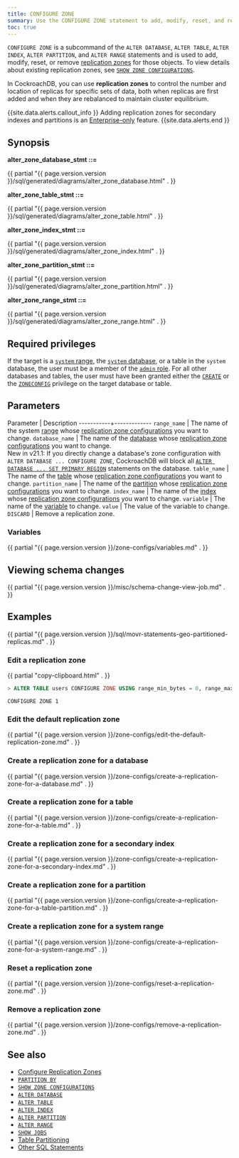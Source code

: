 ```yaml
---
title: CONFIGURE ZONE
summary: Use the CONFIGURE ZONE statement to add, modify, reset, and remove replication zones.
toc: true
---
```


`CONFIGURE ZONE` is a subcommand of the `ALTER DATABASE`, `ALTER TABLE`, `ALTER INDEX`, `ALTER PARTITION`, and `ALTER RANGE` statements and is used to add, modify, reset, or remove [replication zones](configure-replication-zones.html) for those objects. To view details about existing replication zones, see [`SHOW ZONE CONFIGURATIONS`](show-zone-configurations.html).

In CockroachDB, you can use **replication zones** to control the number and location of replicas for specific sets of data, both when replicas are first added and when they are rebalanced to maintain cluster equilibrium.

{{site.data.alerts.callout_info }}
Adding replication zones for secondary indexes and partitions is an [Enterprise-only](enterprise-licensing.html) feature.
{{site.data.alerts.end }}

## Synopsis

**alter_zone_database_stmt ::=**

<div>
{{ partial "{{ page.version.version }}/sql/generated/diagrams/alter_zone_database.html" . }}
</div>

**alter_zone_table_stmt ::=**

<div>
{{ partial "{{ page.version.version }}/sql/generated/diagrams/alter_zone_table.html" . }}
</div>

**alter_zone_index_stmt ::=**

<div>
{{ partial "{{ page.version.version }}/sql/generated/diagrams/alter_zone_index.html" . }}
</div>

**alter_zone_partition_stmt ::=**

<div>
{{ partial "{{ page.version.version }}/sql/generated/diagrams/alter_zone_partition.html" . }}
</div>

**alter_zone_range_stmt ::=**

<div>
{{ partial "{{ page.version.version }}/sql/generated/diagrams/alter_zone_range.html" . }}
</div>

## Required privileges

If the target is a [`system` range](#create-a-replication-zone-for-a-system-range), the [`system` database](show-databases.html#preloaded-databases), or a table in the `system` database, the user must be a member of the [`admin` role](authorization.html#create-and-manage-roles). For all other databases and tables, the user must have been granted either the [`CREATE`](grant.html#supported-privileges) or the [`ZONECONFIG`](grant.html#supported-privileges) privilege on the target database or table.

## Parameters

 Parameter | Description
-----------+-------------
`range_name` | The name of the system [range](architecture/overview.html#glossary) whose [replication zone configurations](configure-replication-zones.html) you want to change.
`database_name` | The name of the [database](create-database.html) whose [replication zone configurations](configure-replication-zones.html) you want to change.<br><span class="version-tag">New in v21.1:</span> If you directly change a database's zone configuration with `ALTER DATABASE ... CONFIGURE ZONE`, CockroachDB will block all [`ALTER DATABASE ... SET PRIMARY REGION`](set-primary-region.html) statements on the database.
`table_name` | The name of the [table](create-table.html) whose [replication zone configurations](configure-replication-zones.html) you want to change.
`partition_name` | The name of the [partition](partitioning.html) whose [replication zone configurations](configure-replication-zones.html) you want to change.
`index_name` | The name of the [index](indexes.html) whose [replication zone configurations](configure-replication-zones.html) you want to change.
`variable` | The name of the [variable](#variables) to change.
`value` | The value of the variable to change.
`DISCARD` | Remove a replication zone.

### Variables

{{ partial "{{ page.version.version }}/zone-configs/variables.md" . }}

## Viewing schema changes

{{ partial "{{ page.version.version }}/misc/schema-change-view-job.md" . }}

## Examples

{{ partial "{{ page.version.version }}/sql/movr-statements-geo-partitioned-replicas.md" . }}

### Edit a replication zone

{{ partial "copy-clipboard.html" . }}
~~~ sql
> ALTER TABLE users CONFIGURE ZONE USING range_min_bytes = 0, range_max_bytes = 90000, gc.ttlseconds = 89999, num_replicas = 4;
~~~

~~~
CONFIGURE ZONE 1
~~~

### Edit the default replication zone

{{ partial "{{ page.version.version }}/zone-configs/edit-the-default-replication-zone.md" . }}

### Create a replication zone for a database

{{ partial "{{ page.version.version }}/zone-configs/create-a-replication-zone-for-a-database.md" . }}

### Create a replication zone for a table

{{ partial "{{ page.version.version }}/zone-configs/create-a-replication-zone-for-a-table.md" . }}

### Create a replication zone for a secondary index

{{ partial "{{ page.version.version }}/zone-configs/create-a-replication-zone-for-a-secondary-index.md" . }}

### Create a replication zone for a partition

{{ partial "{{ page.version.version }}/zone-configs/create-a-replication-zone-for-a-table-partition.md" . }}

### Create a replication zone for a system range

{{ partial "{{ page.version.version }}/zone-configs/create-a-replication-zone-for-a-system-range.md" . }}

### Reset a replication zone

{{ partial "{{ page.version.version }}/zone-configs/reset-a-replication-zone.md" . }}

### Remove a replication zone

{{ partial "{{ page.version.version }}/zone-configs/remove-a-replication-zone.md" . }}

## See also

- [Configure Replication Zones](configure-replication-zones.html)
- [`PARTITION BY`](partition-by.html)
- [`SHOW ZONE CONFIGURATIONS`](show-zone-configurations.html)
- [`ALTER DATABASE`](alter-database.html)
- [`ALTER TABLE`](alter-table.html)
- [`ALTER INDEX`](alter-index.html)
- [`ALTER PARTITION`](alter-partition.html)
- [`ALTER RANGE`](alter-range.html)
- [`SHOW JOBS`](show-jobs.html)
- [Table Partitioning](partitioning.html)
- [Other SQL Statements](sql-statements.html)
